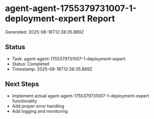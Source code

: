 # agent-agent-1755379731007-1-deployment-expert Report

Generated: 2025-08-18T12:38:35.889Z

## Status
- Task: agent-agent-1755379731007-1-deployment-expert
- Status: Completed
- Timestamp: 2025-08-18T12:38:35.889Z

## Next Steps
- Implement actual agent-agent-1755379731007-1-deployment-expert functionality
- Add proper error handling
- Add logging and monitoring

